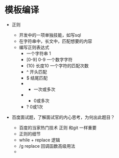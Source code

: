 # 模板编译

- 正则
  - 开发中的一项单独技能，如写sql
  - 在字符串中，长文中，匹配想要的内容
  - 编写正则表达式
    - 一个字符串 1 
    - [0-9] 0-9 一个数字字符
    - {10} 长度10  一个字符的匹配次数
    - ^ 开头匹配
    - $ 结尾匹配
    - + 一次或多次
    - * 0或多次
    - ? 0或1次

- 百度面试题，了解面试官的内心思考，为何出此题目？
   - 百度的当家热门技术 正则 和git 一样重要
   - 正则的细节
   - while + replace 逻辑
   - /g replace 回调函数高级用法
   - 